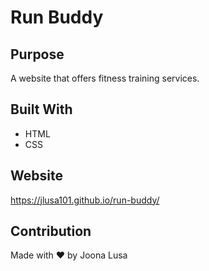 # Run Buddy

## Purpose
A website that offers fitness training services.

## Built With
* HTML
* CSS

## Website
https://jlusa101.github.io/run-buddy/

## Contribution
Made with ❤️ by Joona Lusa
